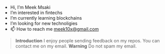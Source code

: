 
- Hi, I’m Meek Msaki
- I’m interested in fintechs
- I’m currently learning blockchains 
- I’m looking for new technoligies
- 📫 How to reach me meek10x@gmail.com
> **Introduction**
> I enjoy people sending feedback on my repos. You can contact me on my email. 
> **Warning**
> Do not spam my email.

